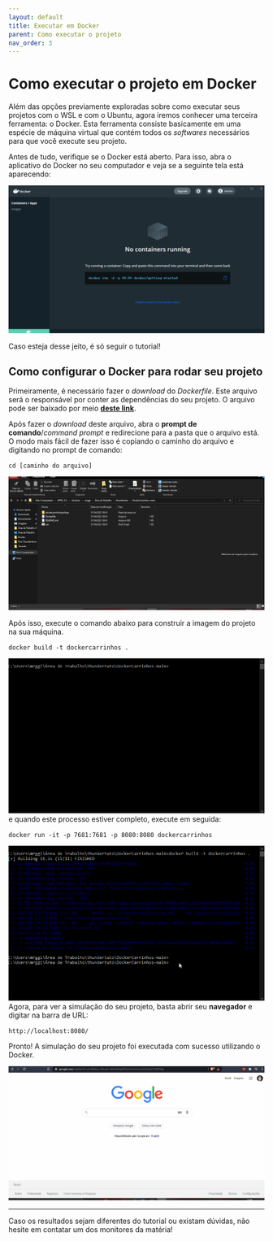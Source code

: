 ```yaml
---
layout: default
title: Executar em Docker
parent: Como executar o projeto
nav_order: 3
---
```


# Como executar o projeto em Docker

Além das opções previamente exploradas sobre como executar seus projetos com o WSL e com o Ubuntu, agora iremos conhecer uma terceira ferramenta: o Docker. Esta ferramenta consiste basicamente em uma espécie de máquina virtual que contém todos os *softwares* necessários para que você execute seu projeto.

Antes de tudo, verifique se o Docker está aberto. Para isso, abra o aplicativo do Docker no seu computador e veja se a seguinte tela está aparecendo:

![Docker is running](../assets/img/Docker/dockerrunning.png)

Caso esteja desse jeito, é só seguir o tutorial!

## Como configurar o Docker para rodar seu projeto

Primeiramente, é necessário fazer o *download* do *Dockerfile*. Este arquivo será o responsável por conter as dependências do seu projeto. O arquivo pode ser baixado por meio **[deste link](https://github.com/ThundeRatz/DockerCarrinhos)**.

Após fazer o *download* deste arquivo, abra o **prompt de comando**/*command prompt* e redirecione para a pasta que o arquivo está. O modo mais fácil de fazer isso é copiando o caminho do arquivo e digitando no prompt de comando:

```
cd [caminho do arquivo]
```

![GIF caminho do arquivo](../assets/gif/Docker/caminho_docker.gif)

Após isso, execute o comando abaixo para construir a imagem do projeto na sua máquina.

```
docker build -t dockercarrinhos .
```

![GIF executando a imagem](../assets/gif/Docker/docker_building.gif)
e quando este processo estiver completo, execute em seguida:

```
docker run -it -p 7681:7681 -p 8080:8080 dockercarrinhos
```

![GIF executando o container](../assets/gif/Docker/docker_running.gif)
Agora, para ver a simulação do seu projeto, basta abrir seu **navegador** e digitar na barra de URL:

```
http://localhost:8080/
```

Pronto! A simulação do seu projeto foi executada com sucesso utilizando o Docker.

![Simulação Docker](/assets/gif/Docker/finalgazebo_sim.gif)

___

Caso os resultados sejam diferentes do tutorial ou existam dúvidas, não hesite em contatar um dos monitores da matéria!
